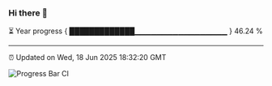 ### Hi there 👋

⏳ Year progress { █████████████▁▁▁▁▁▁▁▁▁▁▁▁▁▁▁▁▁ } 46.24 %

---

⏰ Updated on Wed, 18 Jun 2025 18:32:20 GMT

![Progress Bar CI](https://github.com/liununu/liununu/workflows/Progress%20Bar%20CI/badge.svg)
